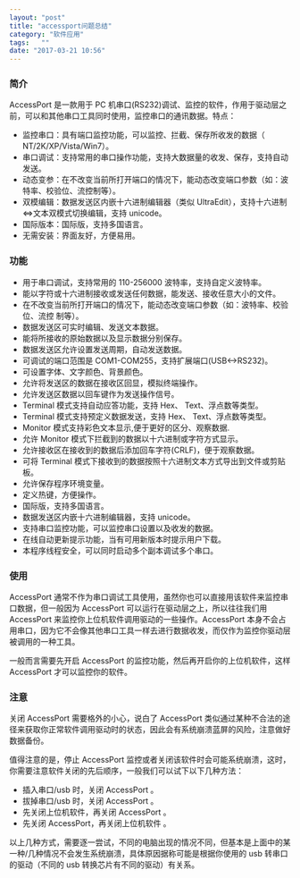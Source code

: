 ```yaml
---
layout: "post"
title: "accessport问题总结"
category: "软件应用"
tags:   ""
date: "2017-03-21 10:56"
---
```


### 简介

AccessPort 是一款用于 PC 机串口(RS232)调试、监控的软件，作用于驱动层之前，可以和其他串口工具同时使用，监控串口的通讯数据。特点：
- 监控串口：具有端口监控功能，可以监控、拦截、保存所收发的数据（ NT/2K/XP/Vista/Win7）。
- 串口调试：支持常用的串口操作功能，支持大数据量的收发、保存，支持自动发送。
- 动态变参：在不改变当前所打开端口的情况下，能动态改变端口参数（如：波特率、校验位、流控制等）。
- 双模编辑：数据发送区内嵌十六进制编辑器（类似 UltraEdit），支持十六进制<=>文本双模式切换编辑，支持 unicode。
- 国际版本：国际版，支持多国语言。
- 无需安装：界面友好，方便易用。

<!-- more -->

### 功能

- 用于串口调试，支持常用的 110-256000 波特率，支持自定义波特率。
- 能以字符或十六进制接收或发送任何数据，能发送、接收任意大小的文件。
- 在不改变当前所打开端口的情况下，能动态改变端口参数（如：波特率、校验位、流控
制等）。
- 数据发送区可实时编辑、发送文本数据。
- 能将所接收的原始数据以及显示数据分别保存。
- 数据发送区允许设置发送周期，自动发送数据。
- 可调试的端口范围是 COM1-COM255，支持扩展端口(USB<->RS232)。
- 可设置字体、文字颜色、背景颜色。
- 允许将发送区的数据在接收区回显，模拟终端操作。
- 允许发送区数据以回车键作为发送操作信号。
- Terminal 模式支持自动应答功能，支持 Hex、 Text、浮点数等类型。
- Terminal 模式支持预定义数据发送，支持 Hex、 Text、浮点数等类型。
- Monitor 模式支持彩色文本显示,便于更好的区分、观察数据.
- 允许 Monitor 模式下拦截到的数据以十六进制或字符方式显示。
- 允许接收区在接收到的数据后添加回车字符(CRLF)，便于观察数据。
- 可将 Terminal 模式下接收到的数据按照十六进制文本方式导出到文件或剪贴板。
- 允许保存程序环境变量。
- 定义热键，方便操作。
- 国际版，支持多国语言。
- 数据发送区内嵌十六进制编辑器，支持 unicode。
- 支持串口监控功能，可以监控串口设置以及收发的数据。
- 在线自动更新提示功能，当有可用新版本时提示用户下载。
- 本程序线程安全，可以同时启动多个副本调试多个串口。

### 使用

AccessPort 通常不作为串口调试工具使用，虽然你也可以直接用该软件来监控串口数据，但一般因为 AccessPort 可以运行在驱动层之上，所以往往我们用 AccessPort 来监控你上位机软件调用驱动的一些操作。AccessPort 本身不会占用串口，因为它不会像其他串口工具一样去进行数据收发，而仅作为监控你驱动层被调用的一种工具。

一般而言需要先开启 AccessPort 的监控功能，然后再开启你的上位机软件，这样 AccessPort 才可以监控你的软件。

### 注意

关闭 AccessPort 需要格外的小心，说白了 AccessPort 类似通过某种不合法的途径来获取你正常软件调用驱动时的状态，因此会有系统崩溃蓝屏的风险，注意做好数据备份。

值得注意的是，停止 AccessPort 监控或者关闭该软件时会可能系统崩溃，这时，你需要注意软件关闭的先后顺序，一般我们可以试下以下几种方法：

- 插入串口/usb 时，关闭 AccessPort 。
- 拔掉串口/usb 时，关闭 AccessPort 。
- 先关闭上位机软件，再关闭 AccessPort 。
- 先关闭 AccessPort，再关闭上位机软件 。

以上几种方式，需要逐一尝试，不同的电脑出现的情况不同，但基本是上面中的某一种/几种情况不会发生系统崩溃，具体原因据称可能是根据你使用的 usb 转串口的驱动（不同的 usb 转换芯片有不同的驱动）有关系。
